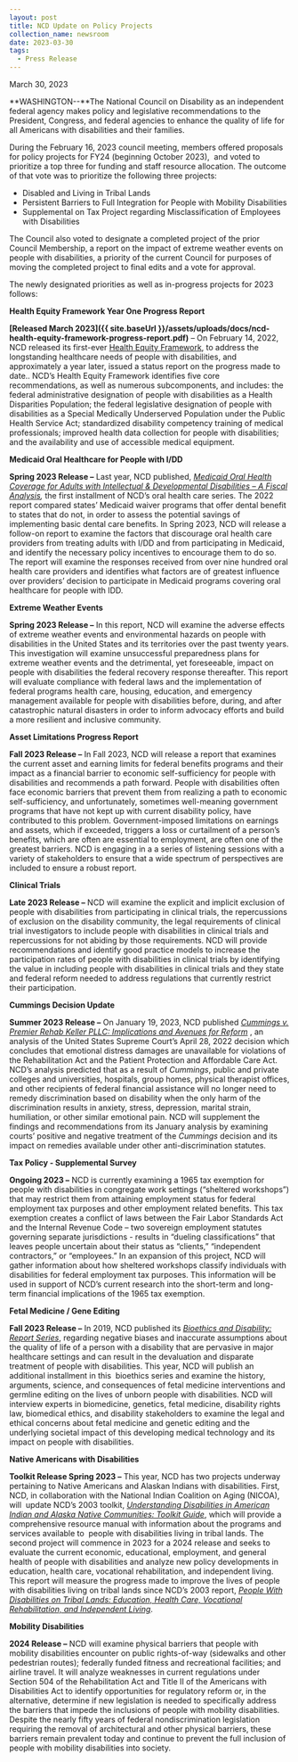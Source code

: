 ```yaml
---
layout: post
title: NCD Update on Policy Projects
collection_name: newsroom
date: 2023-03-30
tags:
  - Press Release
---
```


March 30, 2023

**WASHINGTON--**The National Council on Disability as an independent federal agency makes policy and legislative recommendations to the President, Congress, and federal agencies to enhance the quality of life for all Americans with disabilities and their families.

During the February 16, 2023 council meeting, members offered proposals for policy projects for FY24 (beginning October 2023),  and voted to prioritize a top three for funding and staff resource allocation. The outcome of that vote was to prioritize the following three projects:

- Disabled and Living in Tribal Lands
- Persistent Barriers to Full Integration for People with Mobility Disabilities
- Supplemental on Tax Project regarding Misclassification of Employees with Disabilities

The Council also voted to designate a completed project of the prior Council Membership, a report on the impact of extreme weather events on people with disabilities, a priority of the current Council for purposes of moving the completed project to final edits and a vote for approval.

The newly designated priorities as well as in-progress projects for 2023 follows:

**Health Equity Framework Year One Progress Report**

**[Released March 2023]({{ site.baseUrl }}/assets/uploads/docs/ncd-health-equity-framework-progress-report.pdf)** – On February 14, 2022, NCD released its first-ever [Health Equity Framework](https://ncd.gov/publications/2023/health-equity-framework), to address the longstanding healthcare needs of people with disabilities, and approximately a year later, issued a status report on the progress made to date.. NCD’s Health Equity Framework identifies five core recommendations, as well as numerous subcomponents, and includes: the federal administrative designation of people with disabilities as a Health Disparities Population; the federal legislative designation of people with disabilities as a Special Medically Underserved Population under the Public Health Service Act; standardized disability competency training of medical professionals; improved health data collection for people with disabilities; and the availability and use of accessible medical equipment.

**Medicaid Oral Healthcare for People with I/DD**

**Spring 2023 Release –** Last year, NCD published, *[Medicaid Oral Health Coverage for Adults with Intellectual & Developmental Disabilities – A Fiscal Analysis](https://ncd.gov/publications/2022/medicaid-oral-health-coverage-adults-IDD),* the first installment of NCD’s oral health care series. The 2022 report compared states’ Medicaid waiver programs that offer dental benefit to states that do not, in order to assess the potential savings of implementing basic dental care benefits. In Spring 2023, NCD will release a follow-on report to examine the factors that discourage oral health care providers from treating adults with I/DD and from participating in Medicaid, and identify the necessary policy incentives to encourage them to do so. The report will examine the responses received from over nine hundred oral health care providers and identifies what factors are of greatest influence over providers’ decision to participate in Medicaid programs covering oral healthcare for people with IDD.

**Extreme Weather Events**

**Spring 2023 Release –** In this report, NCD will examine the adverse effects of extreme weather events and environmental hazards on people with disabilities in the United States and its territories over the past twenty years. This investigation will examine unsuccessful preparedness plans for extreme weather events and the detrimental, yet foreseeable, impact on people with disabilities the federal recovery response thereafter. This report will evaluate compliance with federal laws and the implementation of federal programs health care, housing, education, and emergency management available for people with disabilities before, during, and after catastrophic natural disasters in order to inform advocacy efforts and build a more resilient and inclusive community.

**Asset Limitations Progress Report**

**Fall 2023 Release –** In Fall 2023, NCD will release a report that examines the current asset and earning limits for federal benefits programs and their impact as a financial barrier to economic self-sufficiency for people with disabilities and recommends a path forward. People with disabilities often face economic barriers that prevent them from realizing a path to economic self-sufficiency, and unfortunately, sometimes well-meaning government programs that have not kept up with current disability policy, have contributed to this problem. Government-imposed limitations on earnings and assets, which if exceeded, triggers a loss or curtailment of a person’s benefits, which are often are essential to employment, are often one of the greatest barriers. NCD is engaging in a a series of listening sessions with a variety of stakeholders to ensure that a wide spectrum of perspectives are included to ensure a robust report.

**Clinical Trials**

**Late 2023 Release –** NCD will examine the explicit and implicit exclusion of people with disabilities from participating in clinical trials, the repercussions of exclusion on the disability community, the legal requirements of clinical trial investigators to include people with disabilities in clinical trials and repercussions for not abiding by those requirements. NCD will provide recommendations and identify good practice models to increase the participation rates of people with disabilities in clinical trials by identifying the value in including people with disabilities in clinical trials and they state and federal reform needed to address regulations that currently restrict their participation.

**Cummings Decision Update**

**Summer 2023 Release –** On January 19, 2023, NCD published *[Cummings v. Premier Rehab Keller PLLC: Implications and Avenues for Reform](https://www.ncd.gov/publications/2023/cummings-v-premier-rehab-keller-pllc-implications-and-avenues-reform)* , an analysis of the United States Supreme Court’s April 28, 2022 decision which concludes that emotional distress damages are unavailable for violations of the Rehabilitation Act and the Patient Protection and Affordable Care Act. NCD’s analysis predicted that as a result of *Cummings*, public and private colleges and universities, hospitals, group homes, physical therapist offices, and other recipients of federal financial assistance will no longer need to remedy discrimination based on disability when the only harm of the discrimination results in anxiety, stress, depression, marital strain, humiliation, or other similar emotional pain. NCD will supplement the findings and recommendations from its January analysis by examining courts’ positive and negative treatment of the *Cummings* decision and its impact on remedies available under other anti-discrimination statutes.

**Tax Policy - Supplemental Survey**

**Ongoing 2023 –** NCD is currently examining a 1965 tax exemption for people with disabilities in congregate work settings (“sheltered workshops”) that may restrict them from attaining employment status for federal employment tax purposes and other employment related benefits. This tax exemption creates a conflict of laws between the Fair Labor Standards Act and the Internal Revenue Code – two sovereign employment statutes governing separate jurisdictions - results in “dueling classifications” that leaves people uncertain about their status as “clients,” “independent contractors,” or “employees.” In an expansion of this project, NCD will gather information about how sheltered workshops classify individuals with disabilities for federal employment tax purposes. This information will be used in support of NCD’s current research into the short-term and long-term financial implications of the 1965 tax exemption.

**Fetal Medicine / Gene Editing**

**Fall 2023 Release –** In 2019, NCD published its *[Bioethics and Disability: Report Series](https://ncd.gov/publications/2019/bioethics-report-series)*, regarding negative biases and inaccurate assumptions about the quality of life of a person with a disability that are pervasive in major healthcare settings and can result in the devaluation and disparate treatment of people with disabilities. This year, NCD will publish an additional installment in this  bioethics series and examine the history, arguments, science, and consequences of fetal medicine interventions and germline editing on the lives of unborn people with disabilities. NCD will interview experts in biomedicine, genetics, fetal medicine, disability rights law, biomedical ethics, and disability stakeholders to examine the legal and ethical concerns about fetal medicine and genetic editing and the underlying societal impact of this developing medical technology and its impact on people with disabilities.

**Native Americans with Disabilities**

**Toolkit Release Spring 2023 –** This year, NCD has two projects underway pertaining to Native Americans and Alaskan Indians with disabilities. First, NCD, in collaboration with the National Indian Coalition on Aging (NICOA), will  update NCD’s 2003 toolkit, *[Understanding Disabilities in American Indian and Alaska Native Communities: Toolkit Guide](https://www.ncd.gov/publications/2003/Aug12003)*, which will provide a comprehensive resource manual with information about the programs and services available to  people with disabilities living in tribal lands. The second project will commence in 2023 for a 2024 release and seeks to evaluate the current economic, educational, employment, and general health of people with disabilities and analyze new policy developments in education, health care, vocational rehabilitation, and independent living. This report will measure the progress made to improve the lives of people with disabilities living on tribal lands since NCD’s 2003 report, *[People With Disabilities on Tribal Lands: Education, Health Care, Vocational Rehabilitation, and Independent Living](https://www.ncd.gov/publications/2003/Aug2003)*.

**Mobility Disabilities**

**2024 Release –** NCD will examine physical barriers that people with mobility disabilities encounter on public rights-of-way (sidewalks and other pedestrian routes); federally funded fitness and recreational facilities; and airline travel. It will analyze weaknesses in current regulations under Section 504 of the Rehabilitation Act and Title II of the Americans with Disabilities Act to identify opportunities for regulatory reform or, in the alternative, determine if new legislation is needed to specifically address the barriers that impede the inclusions of people with mobility disabilities. Despite the nearly fifty years of federal nondiscrimination legislation requiring the removal of architectural and other physical barriers, these barriers remain prevalent today and continue to prevent the full inclusion of people with mobility disabilities into society.
